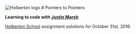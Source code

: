 <img src="https://www.holbertonschool.com/assets/holberton-logo-1cc451260ca3cd297def53f2250a9794810667c7ca7b5fa5879a569a457bf16f.png" alt="Holberton logo">
# Pointers to Pointers

**Learning to code with [Justin Marsh](https://twitter.com/dogonthecircuit)**

[Holberton School](https://www.holbertonschool.com) assignment solutions for October 31st, 2016.
